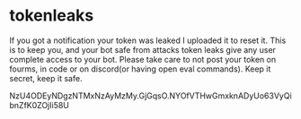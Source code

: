 # tokenleaks
If you got a notification your token was leaked I uploaded it to reset it. This is to keep you, and your bot safe from attacks token leaks give any user complete access to your bot. Please take care to not post your token on fourms, in code or on discord(or having open eval commands). Keep it secret, keep it safe.

NzU4ODEyNDgzNTMxNzAyMzMy.GjGqsO.NYOfVTHwGmxknADyUo63VyQibnZfK0ZOjIi58U
